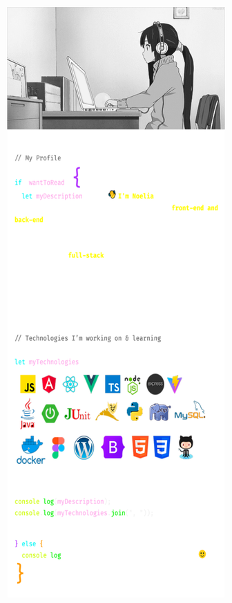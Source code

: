 
<!--
**ccaileon/ccaileon** is a ✨ _special_ ✨ repository because its `README.md` (this file) appears on your GitHub profile.

Here are some ideas to get you started:

- 🔭 I’m currently working on ...
- 🌱 I’m currently learning ...
- 👯 I’m looking to collaborate on ...
- 🤔 I’m looking for help with ...
- 💬 Ask me about ...
- 📫 How to reach me: ...
- 😄 Pronouns: ...
- ⚡ Fun fact: ...
-->
<div style="text-align: center;">
<img src="https://raw.githubusercontent.com/ccaileon/ccaileon/main/assets/computer.gif" alt="Computer GIF" width="600" height="auto">

<picture>
  <!-- Imagen para el modo oscuro con tamaño especificado -->
  <source media="(prefers-color-scheme: dark)" srcset="https://raw.githubusercontent.com/ccaileon/ccaileon/main/assets/darkmode-profile.png" width="600" height="1080">

  <!-- Imagen para el modo claro con tamaño especificado -->
  <source media="(prefers-color-scheme: light)" srcset="https://raw.githubusercontent.com/ccaileon/ccaileon/main/assets/lightmode-profile.png" width="600" height="1080">

  <!-- Imagen predeterminada con tamaño especificado -->
  <img src="https://raw.githubusercontent.com/ccaileon/ccaileon/main/assets/darkmode-profile.png" alt="Profile Image" width="600" height="1080">
</picture>
</div>
